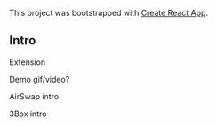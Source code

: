 This project was bootstrapped with [Create React App](https://github.com/facebook/create-react-app).

## Intro

Extension

Demo gif/video?

AirSwap intro

3Box intro
